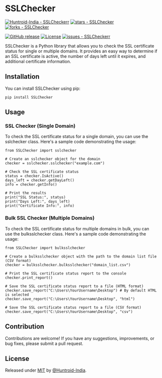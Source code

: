 # SSLChecker

[![Huntroid-India - SSLCheckerr](https://img.shields.io/static/v1?label=Huntroid-India&message=SSLChecker&color=blue&logo=github)](https://github.com/Huntroid-India/SSLChecker "Go to GitHub repo")
[![stars - SSLChecker](https://img.shields.io/github/stars/Huntroid-India/SSLChecker?style=social)](https://github.com/Huntroid-India/SSLChecker)
[![forks - SSLChecker](https://img.shields.io/github/forks/Huntroid-India/SSLChecker?style=social)](https://github.com/Huntroid-India/SSLChecker)


[![GitHub release](https://img.shields.io/github/release/Huntroid-India/SSLChecker?include_prereleases=&sort=semver&color=blue)](https://github.com/Huntroid-India/SSLChecker/releases/)
[![License](https://img.shields.io/badge/License-MIT-blue)](#license)
[![issues - SSLCheckerr](https://img.shields.io/github/issues/Huntroid-India/SSLChecker)](https://github.com/Huntroid-India/SSLChecker/issues)

SSLChecker is a Python library that allows you to check the SSL certificate status for single or multiple domains. It provides an easy way to determine if an SSL certificate is active, the number of days left until it expires, and additional certificate information. 

## Installation
You can install SSLChecker using pip:
```
pip install SSLChecker
```

## Usage
### SSL Checker (Single Domain)
To check the SSL certificate status for a single domain, you can use the sslchecker class. Here's a sample code demonstrating the usage:
```
from SSLChecker import sslchecker

# Create an sslchecker object for the domain
checker = sslchecker.sslchecker("example.com")

# Check the SSL certificate status
status = checker.IsActive()
days_left = checker.getDayLeft()
info = checker.getInfo()

# Print the results
print("SSL Status:", status)
print("Days Left:", days_left)
print("Certificate Info:", info)
```

### Bulk SSL Checker (Multiple Domains)
To check the SSL certificate status for multiple domains in bulk, you can use the bulksslchecker class. Here's a sample code demonstrating the usage:
```
from SSLChecker import bulksslchecker

# Create a bulksslchecker object with the path to the domain list file (CSV format)
checker = bulksslchecker.bulksslchecker("domain_list.csv")

# Print the SSL certificate status report to the console
checker.print_report()

# Save the SSL certificate status report to a file (HTML format)
checker.save_report("C:\Users\YourUsername\Desktop") # By default HTML is selected
checker.save_report("C:\Users\YourUsername\Desktop", "html")

# Save the SSL certificate status report to a file (CSV format)
checker.save_report("C:\Users\YourUsername\Desktop", "csv")
```

## Contribution
Contributions are welcome! If you have any suggestions, improvements, or bug fixes, please submit a pull request.

## License

Released under [MIT](/LICENSE) by [@Huntroid-India](https://github.com/Huntroid-India).



